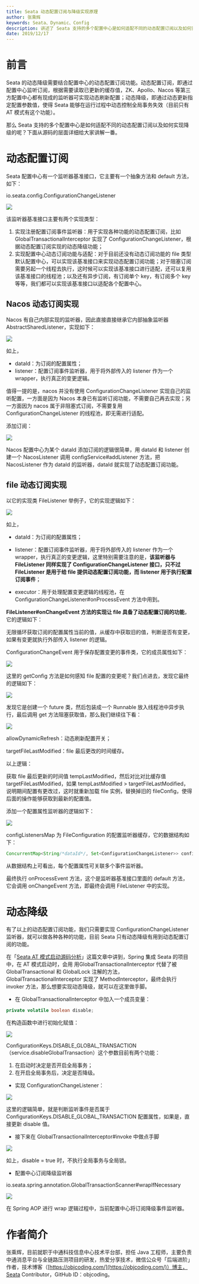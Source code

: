 ```yaml
---
title: Seata 动态配置订阅与降级实现原理
author: 张乘辉
keywords: Seata、Dynamic、Config
description: 讲述了 Seata 支持的多个配置中心是如何适配不同的动态配置订阅以及如何实现降级功能。
date: 2019/12/17
---
```



# 前言
Seata 的动态降级需要结合配置中心的动态配置订阅功能。动态配置订阅，即通过配置中心监听订阅，根据需要读取已更新的缓存值，ZK、Apollo、Nacos 等第三方配置中心都有现成的监听器可实现动态刷新配置；动态降级，即通过动态更新指定配置参数值，使得 Seata 能够在运行过程中动态控制全局事务失效（目前只有 AT 模式有这个功能）。

那么 Seata 支持的多个配置中心是如何适配不同的动态配置订阅以及如何实现降级的呢？下面从源码的层面详细给大家讲解一番。



# 动态配置订阅

Seata 配置中心有一个监听器基准接口，它主要有一个抽象方法和 default 方法，如下：

io.seata.config.ConfigurationChangeListener

![](https://raw.githubusercontent.com/objcoding/md-picture/master/img/20191216212442.png)

该监听器基准接口主要有两个实现类型：

1. 实现注册配置订阅事件监听器：用于实现各种功能的动态配置订阅，比如 GlobalTransactionalInterceptor 实现了 ConfigurationChangeListener，根据动态配置订阅实现的动态降级功能；
2. 实现配置中心动态订阅功能与适配：对于目前还没有动态订阅功能的 file 类型默认配置中心，可以实现该基准接口来实现动态配置订阅功能；对于阻塞订阅需要另起一个线程去执行，这时候可以实现该基准接口进行适配，还可以复用该基准接口的线程池；以及还有异步订阅，有订阅单个 key，有订阅多个 key 等等，我们都可以实现该基准接口以适配各个配置中心。

## Nacos 动态订阅实现

Nacos 有自己内部实现的监听器，因此直接直接继承它内部抽象监听器 AbstractSharedListener，实现如下：

![](https://raw.githubusercontent.com/objcoding/md-picture/master/img/20191223212237.png)

如上，

- dataId：为订阅的配置属性；
- listener：配置订阅事件监听器，用于将外部传入的 listener 作为一个 wrapper，执行真正的变更逻辑。

值得一提的是，nacos 并没有使用 ConfigurationChangeListener 实现自己的监听配置，一方面是因为 Nacos 本身已有监听订阅功能，不需要自己再去实现；另一方面因为 nacos 属于非阻塞式订阅，不需要复用 ConfigurationChangeListener 的线程池，即无需进行适配。

添加订阅：

![](https://raw.githubusercontent.com/objcoding/md-picture/master/img/20191223213347.png)

Nacos 配置中心为某个 dataId 添加订阅的逻辑很简单，用 dataId 和 listener 创建一个 NacosListener 调用 configService#addListener 方法，把 NacosListener 作为 dataId 的监听器，dataId 就实现了动态配置订阅功能。

## file 动态订阅实现

以它的实现类 FileListener 举例子，它的实现逻辑如下：

![](https://raw.githubusercontent.com/objcoding/md-picture/master/img/20191215151642.png)

如上，

- dataId：为订阅的配置属性；

- listener：配置订阅事件监听器，用于将外部传入的 listener 作为一个 wrapper，执行真正的变更逻辑，这里特别需要注意的是，**该监听器与 FileListener 同样实现了 ConfigurationChangeListener 接口，只不过 FileListener 是用于给 file 提供动态配置订阅功能，而 listener 用于执行配置订阅事件**；

- executor：用于处理配置变更逻辑的线程池，在 ConfigurationChangeListener#onProcessEvent 方法中用到。

**FileListener#onChangeEvent 方法的实现让 file 具备了动态配置订阅的功能**，它的逻辑如下：

无限循环获取订阅的配置属性当前的值，从缓存中获取旧的值，判断是否有变更，如果有变更就执行外部传入 listener 的逻辑。

ConfigurationChangeEvent 用于保存配置变更的事件类，它的成员属性如下：

![](https://raw.githubusercontent.com/objcoding/md-picture/master/img/20191215175232.png)



这里的 getConfig 方法是如何感知 file 配置的变更呢？我们点进去，发现它最终的逻辑如下：

![](https://raw.githubusercontent.com/objcoding/md-picture/master/img/20191215162713.png)

发现它是创建一个 future 类，然后包装成一个 Runnable 放入线程池中异步执行，最后调用 get 方法阻塞获取值，那么我们继续往下看：

![](https://raw.githubusercontent.com/objcoding/md-picture/master/img/20191215170908.png)

allowDynamicRefresh：动态刷新配置开关；

targetFileLastModified：file 最后更改的时间缓存。

以上逻辑：

获取 file 最后更新的时间值 tempLastModified，然后对比对比缓存值 targetFileLastModified，如果 tempLastModified > targetFileLastModified，说明期间配置有更改过，这时就重新加载 file 实例，替换掉旧的 fileConfig，使得后面的操作能够获取到最新的配置值。

添加一个配置属性监听器的逻辑如下：

![](https://raw.githubusercontent.com/objcoding/md-picture/master/img/20191215161103.png)

configListenersMap 为 FileConfiguration 的配置监听器缓存，它的数据结构如下：

```java
ConcurrentMap<String/*dataId*/, Set<ConfigurationChangeListener>> configListenersMap
```

从数据结构上可看出，每个配置属性可关联多个事件监听器。

最终执行 onProcessEvent 方法，这个是监听器基准接口里面的 default 方法，它会调用 onChangeEvent 方法，即最终会调用 FileListener 中的实现。



# 动态降级

有了以上的动态配置订阅功能，我们只需要实现 ConfigurationChangeListener 监听器，就可以做各种各种的功能，目前 Seata 只有动态降级有用到动态配置订阅的功能。

在「[Seata AT 模式启动源码分析](https://mp.weixin.qq.com/s/n9MHk47zSsFQmV-gBq_P1A)」这篇文章中讲到，Spring 集成 Seata 的项目中，在 AT 模式启动时，会用 用GlobalTransactionalInterceptor 代替了被 GlobalTransactional 和 GlobalLock 注解的方法，GlobalTransactionalInterceptor 实现了 MethodInterceptor，最终会执行 invoker 方法，那么想要实现动态降级，就可以在这里做手脚。

- 在 GlobalTransactionalInterceptor 中加入一个成员变量：

```java
private volatile boolean disable; 
```

在构造函数中进行初始化赋值：

![](https://raw.githubusercontent.com/objcoding/md-picture/master/img/20191215173221.png)

ConfigurationKeys.DISABLE_GLOBAL_TRANSACTION（service.disableGlobalTransaction）这个参数目前有两个功能：

1. 在启动时决定是否开启全局事务；
2. 在开启全局事务后，决定是否降级。

- 实现 ConfigurationChangeListener：

![](https://raw.githubusercontent.com/objcoding/md-picture/master/img/20191215173358.png)

这里的逻辑简单，就是判断监听事件是否属于 ConfigurationKeys.DISABLE_GLOBAL_TRANSACTION 配置属性，如果是，直接更新 disable 值。

- 接下来在 GlobalTransactionalInterceptor#invoke 中做点手脚

![](https://raw.githubusercontent.com/objcoding/md-picture/master/img/20191215174155.png)

如上，disable = true 时，不执行全局事务与全局锁。

- 配置中心订阅降级监听器

io.seata.spring.annotation.GlobalTransactionScanner#wrapIfNecessary

![](https://raw.githubusercontent.com/objcoding/md-picture/master/img/20191215174409.png)

在 Spring AOP 进行 wrap 逻辑过程中，当前配置中心将订阅降级事件监听器。

# 作者简介

张乘辉，目前就职于中通科技信息中心技术平台部，担任 Java 工程师，主要负责中通消息平台与全链路压测项目的研发，热爱分享技术，微信公众号「后端进阶」作者，技术博客（[https://objcoding.com/](https://objcoding.com/)）博主，Seata Contributor，GitHub ID：objcoding。